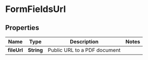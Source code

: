 

# FormFieldsUrl


## Properties

| Name | Type | Description | Notes |
|------------ | ------------- | ------------- | -------------|
|**fileUrl** | **String** | Public URL to a PDF document |  |



